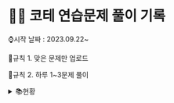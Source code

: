 # 👩‍💻 코테 연습문제 풀이 기록

⌚시작 날짜 : 2023.09.22~

📌규칙 1. 맞은 문제만 업로드

📌규칙 2. 하루 1~3문제 풀이

<details>

<summary> 📚현황</summary>

| 날짜 | 레벨 |       문제간단설명        |     | 날짜 | 레벨 | 문제간단설명         |
| :--: | :--: | :-----------------------: | --- | ---- | ---- | -------------------- |
| 0922 |  1   | 나머지가 1이 되는 수 찾기 |     | 1003 | 1    | 가운데숫자가져오기   |
| 0922 |  1   |        콜라츠 추측        |     | 1003 | 1    | k번째수              |
| 0923 |  2   |     나머지 값 구하기      |     | 1004 | 1    | 추억점수             |
| 0923 |  2   |       최솟값 만들기       |     | 1004 | 1    | 크기가작은부분문자열 |
| 0924 |  2   |        올바른 괄호        |     | 1005 | 1    | 콜라 문제            |
| 0924 |  1   |        수박수박수?        |     | 1006 | 1    | 약수의개수와덧셈     |
| 0924 |  1   |           예산            |     | 1006 | 1    | 명예의전당           |
| 0925 |  1   |        평균구하기         |     | 1007 | 1    | 카드뭉치             |
| 0925 |  1   |     정수내림차순배치      |     | 1007 | 1    | 시저암호             |
| 0925 |  1   |        음양더하기         |     | 1008 | 1    | 폰켓몬               |
| 0926 |  1   |        김서방찾기         |     | 1009 | 1    | 개인정보수집유효기간 |
| 0926 |  1   |      같은숫자는싫어       |     | 1010 | 1    | 모의고사             |
| 0926 |  1   |          삼총사           |     | 1011 | 1    | 성격유형검사         |
| 0927 |  1   |         과일장수          |     | 1011 | 1    | 덧칠하기             |
| 0927 |  1   |      직사각형별찍기       |     |      |      |                      |
| 0928 |  1   |     두개뽑아서더하기      |     |      |      |                      |
| 0928 |  1   |      부족한금액계산       |     |      |      |                      |
| 0929 |  1   |      푸드파이트대회       |     |      |      |                      |
| 0929 |  1   |      두정수사이의합       |     |      |      |                      |
| 0930 |  1   |      기사단원의 무기      |     |      |      |                      |
| 0930 |  1   |   문자열내마음대로정렬    |     |      |      |                      |
| 1001 |  1   | 나누어 떨어지는 숫자 배열 |     |      |      |                      |
| 1001 |  1   |       최소직사각형        |     |      |      |                      |
| 1002 |  1   |    제일작은수제거하기     |     |      |      |                      |
| 1002 |  1   |           내적            |     |      |      |                      |

</details>
